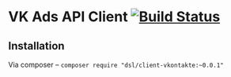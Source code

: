 # VK Ads API Client [![Build Status](https://travis-ci.org/Digsolab/vkontakte-php-ads-sdk.svg?branch=master)](https://travis-ci.org/Digsolab/vkontakte-php-ads-sdk)
## Installation
Via composer – `composer require "dsl/client-vkontakte:~0.0.1"`